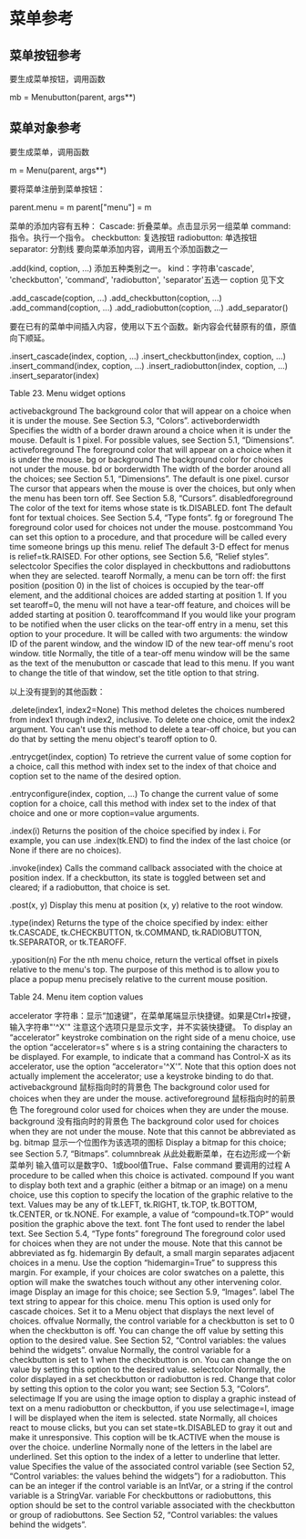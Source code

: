 # 菜单参考

## 菜单按钮参考

要生成菜单按钮，调用函数

mb = Menubutton(parent, args**)

## 菜单对象参考

要生成菜单，调用函数

m = Menu(parent, args**)

要将菜单注册到菜单按钮：

parent.menu = m
parent["menu"] = m

菜单的添加内容有五种：
Cascade: 折叠菜单。点击显示另一组菜单
command: 指令。执行一个指令。
checkbutton: 复选按钮
radiobutton: 单选按钮
separator: 分割线
要向菜单添加内容，调用五个添加函数之一

.add(kind, coption, ...) 添加五种类别之一。
kind：字符串'cascade', 'checkbutton', 'command', 'radiobutton', 'separator'五选一
coption 见下文

.add_cascade(coption, ...)
.add_checkbutton(coption, ...)
.add_command(coption, ...)
.add_radiobutton(coption, ...)
.add_separator()

要在已有的菜单中间插入内容，使用以下五个函数。新内容会代替原有的值，原值向下顺延。

.insert_cascade(index, coption, ...)
.insert_checkbutton(index, coption, ...)
.insert_command(index, coption, ...)
.insert_radiobutton(index, coption, ...)
.insert_separator(index)

Table 23. Menu widget options

activebackground
The background color that will appear on a choice when it is under the mouse. See Section 5.3, “Colors”.
activeborderwidth
Specifies the width of a border drawn around a choice when it is under the mouse. Default is 1 pixel. For possible values, see Section 5.1, “Dimensions”.
activeforeground
The foreground color that will appear on a choice when it is under the mouse.
bg or background
The background color for choices not under the mouse.
bd or borderwidth
The width of the border around all the choices; see Section 5.1, “Dimensions”. The default is one pixel.
cursor
The cursor that appears when the mouse is over the choices, but only when the menu has been torn off. See Section 5.8, “Cursors”.
disabledforeground
The color of the text for items whose state is tk.DISABLED.
font
The default font for textual choices. See Section 5.4, “Type fonts”.
fg or foreground
The foreground color used for choices not under the mouse.
postcommand
You can set this option to a procedure, and that procedure will be called every time someone brings up this menu.
relief
The default 3-D effect for menus is relief=tk.RAISED. For other options, see Section 5.6, “Relief styles”.
selectcolor
Specifies the color displayed in checkbuttons and radiobuttons when they are selected.
tearoff
Normally, a menu can be torn off: the first position (position 0) in the list of choices is occupied by the tear-off element, and the additional choices are added starting at position 1. If you set tearoff=0, the menu will not have a tear-off feature, and choices will be added starting at position 0.
tearoffcommand
If you would like your program to be notified when the user clicks on the tear-off entry in a menu, set this option to your procedure. It will be called with two arguments: the window ID of the parent window, and the window ID of the new tear-off menu's root window.
title
Normally, the title of a tear-off menu window will be the same as the text of the menubutton or cascade that lead to this menu. If you want to change the title of that window, set the title option to that string.

以上没有提到的其他函数：

.delete(index1, index2=None)
This method deletes the choices numbered from index1 through index2, inclusive. To delete one choice, omit the index2 argument. You can't use this method to delete a tear-off choice, but you can do that by setting the menu object's tearoff option to 0.

.entrycget(index, coption)
To retrieve the current value of some coption for a choice, call this method with index set to the index of that choice and coption set to the name of the desired option.

.entryconfigure(index, coption, ...)
To change the current value of some coption for a choice, call this method with index set to the index of that choice and one or more coption=value arguments.

.index(i)
Returns the position of the choice specified by index i. For example, you can use .index(tk.END) to find the index of the last choice (or None if there are no choices).

.invoke(index)
Calls the command callback associated with the choice at position index. If a checkbutton, its state is toggled between set and cleared; if a radiobutton, that choice is set.

.post(x, y)
Display this menu at position (x, y) relative to the root window.

.type(index)
Returns the type of the choice specified by index: either tk.CASCADE, tk.CHECKBUTTON, tk.COMMAND, tk.RADIOBUTTON, tk.SEPARATOR, or tk.TEAROFF.

.yposition(n)
For the nth menu choice, return the vertical offset in pixels relative to the menu's top. The purpose of this method is to allow you to place a popup menu precisely relative to the current mouse position.

Table 24. Menu item coption values

accelerator
字符串：显示“加速键”，在菜单尾端显示快捷键。如果是Ctrl+按键，输入字符串"'^X'"
注意这个选项只是显示文字，并不实装快捷键。
To display an “accelerator” keystroke combination on the right side of a menu choice, use the option “accelerator=s” where s is a string containing the characters to be displayed. For example, to indicate that a command has Control-X as its accelerator, use the option “accelerator='^X'”. Note that this option does not actually implement the accelerator; use a keystroke binding to do that.
activebackground
鼠标指向时的背景色
The background color used for choices when they are under the mouse.
activeforeground
鼠标指向时的前景色
The foreground color used for choices when they are under the mouse.
background
没有指向时的背景色
The background color used for choices when they are not under the mouse. Note that this cannot be abbreviated as bg.
bitmap
显示一个位图作为该选项的图标
Display a bitmap for this choice; see Section 5.7, “Bitmaps”.
columnbreak
从此处截断菜单，在右边形成一个新菜单列
输入值可以是数字0、1或bool值True、False
command
要调用的过程
A procedure to be called when this choice is activated.
compound
If you want to display both text and a graphic (either a bitmap or an image) on a menu choice, use this coption to specify the location of the graphic relative to the text. Values may be any of tk.LEFT, tk.RIGHT, tk.TOP, tk.BOTTOM, tk.CENTER, or tk.NONE. For example, a value of “compound=tk.TOP” would position the graphic above the text.
font
The font used to render the label text. See Section 5.4, “Type fonts”
foreground
The foreground color used for choices when they are not under the mouse. Note that this cannot be abbreviated as fg.
hidemargin
By default, a small margin separates adjacent choices in a menu. Use the coption “hidemargin=True” to suppress this margin. For example, if your choices are color swatches on a palette, this option will make the swatches touch without any other intervening color.
image
Display an image for this choice; see Section 5.9, “Images”.
label
The text string to appear for this choice.
menu
This option is used only for cascade choices. Set it to a Menu object that displays the next level of choices.
offvalue
Normally, the control variable for a checkbutton is set to 0 when the checkbutton is off. You can change the off value by setting this option to the desired value. See Section 52, “Control variables: the values behind the widgets”.
onvalue
Normally, the control variable for a checkbutton is set to 1 when the checkbutton is on. You can change the on value by setting this option to the desired value.
selectcolor
Normally, the color displayed in a set checkbutton or radiobutton is red. Change that color by setting this option to the color you want; see Section 5.3, “Colors”.
selectimage
If you are using the image option to display a graphic instead of text on a menu radiobutton or checkbutton, if you use selectimage=I, image I will be displayed when the item is selected.
state
Normally, all choices react to mouse clicks, but you can set state=tk.DISABLED to gray it out and make it unresponsive. This coption will be tk.ACTIVE when the mouse is over the choice.
underline
Normally none of the letters in the label are underlined. Set this option to the index of a letter to underline that letter.
value
Specifies the value of the associated control variable (see Section 52, “Control variables: the values behind the widgets”) for a radiobutton. This can be an integer if the control variable is an IntVar, or a string if the control variable is a StringVar.
variable
For checkbuttons or radiobuttons, this option should be set to the control variable associated with the checkbutton or group of radiobuttons. See Section 52, “Control variables: the values behind the widgets”.